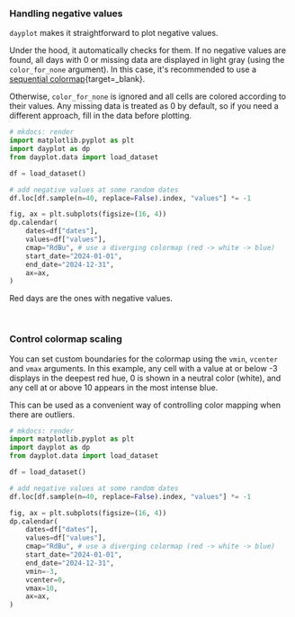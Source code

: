 ### Handling negative values

`dayplot` makes it straightforward to plot negative values.

Under the hood, it automatically checks for them. If no negative values are found, all days with 0 or missing data are displayed in light gray (using the `color_for_none` argument). In this case, it's recommended to use a [sequential colormap](https://matplotlib.org/stable/users/explain/colors/colormaps.html#sequential){target=\_blank}.

Otherwise, `color_for_none` is ignored and all cells are colored according to their values. Any missing data is treated as 0 by default, so if you need a different approach, fill in the data before plotting.

```py
# mkdocs: render
import matplotlib.pyplot as plt
import dayplot as dp
from dayplot.data import load_dataset

df = load_dataset()

# add negative values at some random dates
df.loc[df.sample(n=40, replace=False).index, "values"] *= -1

fig, ax = plt.subplots(figsize=(16, 4))
dp.calendar(
    dates=df["dates"],
    values=df["values"],
    cmap="RdBu", # use a diverging colormap (red -> white -> blue)
    start_date="2024-01-01",
    end_date="2024-12-31",
    ax=ax,
)
```

Red days are the ones with negative values.

<br>

### Control colormap scaling

You can set custom boundaries for the colormap using the `vmin`, `vcenter` and `vmax` arguments. In this example, any cell with a value at or below -3 displays in the deepest red hue, 0 is shown in a neutral color (white), and any cell at or above 10 appears in the most intense blue.

This can be used as a convenient way of controlling color mapping when there are outliers.

```py
# mkdocs: render
import matplotlib.pyplot as plt
import dayplot as dp
from dayplot.data import load_dataset

df = load_dataset()

# add negative values at some random dates
df.loc[df.sample(n=40, replace=False).index, "values"] *= -1

fig, ax = plt.subplots(figsize=(16, 4))
dp.calendar(
    dates=df["dates"],
    values=df["values"],
    cmap="RdBu", # use a diverging colormap (red -> white -> blue)
    start_date="2024-01-01",
    end_date="2024-12-31",
    vmin=-3,
    vcenter=0,
    vmax=10,
    ax=ax,
)
```

<br><br>
